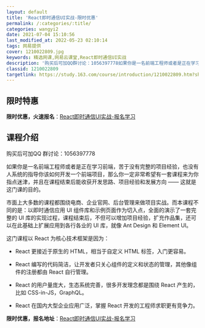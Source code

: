 ```yaml
---
layout: default
title: 'React即时通信UI实战-限时优惠'
permalink: /:categories/:title/
categories: wangyi2
date: 2021-07-04 15:10:56
last_modified_at: 2022-05-23 02:10:14
tags: 网易提供
cover: 1210022809.jpg
keywords: 精选网课,网易云课堂,React即时通信UI实战
description: '购买后可加QQ群讨论：1056397778如果你是一名前端工程师或者是正在学习前端，苦于没有完整的项目经验，也没有人系统'
classid: 1210022809
targetlink: https://study.163.com/course/introduction/1210022809.htm?share=1&shareId=1025206652&utm_campaign=share&utm_medium=iphoneShare&utm_source=&utm_u=1025206652
---
```


## 限时特惠

**限时优惠，火速报名**：[React即时通信UI实战-报名学习](https://study.163.com/course/introduction/1210022809.htm?share=1&shareId=1025206652&utm_campaign=share&utm_medium=iphoneShare&utm_source=&utm_u=1025206652)

## 课程介绍

购买后可加QQ 群讨论：1056397778

如果你是一名前端工程师或者是正在学习前端，苦于没有完整的项目经验，也没有人系统的指导你该如何开发一个前端项目，那么你一定非常希望有一套课程来为你指点迷津，并且在课程结束后能收获开发思路、项目经验和发展方向 —— 这就是这门课的目的。



市面上大多数的课程都围绕电商、企业官网、后台管理来做项目实战。而本课程不同的是：以即时通信应用 UI 组件库和示例页面作为切入点，全面的演示了一套完整的 UI 库的实现过程，课程结束后，不但可以增加项目经验，扩充作品集，还可以在此基础上扩展应用到各行各业的 UI 库，就像 Ant Design 和 Element UI。



这门课程以 React 为核心技术框架是因为：

- React 更接近于原生的 HTML，相当于自定义 HTML 标签，入门更容易。

- React 编写的代码简洁，让开发者只关心组件的定义和状态的管理，其他像组件的注册都由 React 自行管理。

- React 的用户量庞大，生态系统完善，很多开发理念都是围绕 React 产生的，比如 CSS-in-JS，GraphQL。

- React 在国内大型企业应用广泛，掌握 React 开发的工程师求职更有竞争力。

**限时优惠，报名地址**：[React即时通信UI实战-报名学习](https://study.163.com/course/introduction/1210022809.htm?share=1&shareId=1025206652&utm_campaign=share&utm_medium=iphoneShare&utm_source=&utm_u=1025206652)

